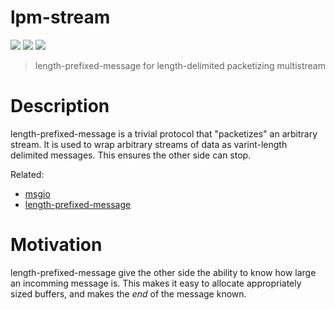 lpm-stream
==========

[![](https://img.shields.io/badge/made%20by-Protocol%20Labs-blue.svg?style=flat-square)](http://ipn.io)
[![](https://img.shields.io/badge/project-IPFS-blue.svg?style=flat-square)](http://ipfs.io/)
[![](https://img.shields.io/badge/freenode-%23ipfs-blue.svg?style=flat-square)](http://webchat.freenode.net/?channels=%23ipfs)

> length-prefixed-message for length-delimited packetizing multistream

# Description

length-prefixed-message is a trivial protocol that "packetizes" an arbitrary stream. It is used to wrap arbitrary streams of data as varint-length delimited messages. This ensures the other side can stop.

Related:
- [msgio](https://github.com/jbenet/go-msgio)
- [length-prefixed-message](https://www.npmjs.com/package/length-prefixed-message)

# Motivation

length-prefixed-message give the other side the ability to know how large an incomming message is. This makes it easy to allocate appropriately sized buffers, and makes the _end_ of the message known.
